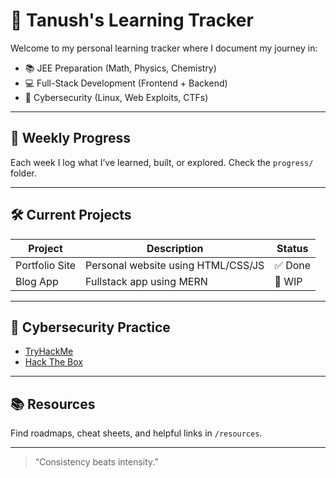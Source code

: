 # 🚀 Tanush's Learning Tracker

Welcome to my personal learning tracker where I document my journey in:

- 📚 JEE Preparation (Math, Physics, Chemistry)
- 💻 Full-Stack Development (Frontend + Backend)
- 🔐 Cybersecurity (Linux, Web Exploits, CTFs)

---

## 🧠 Weekly Progress

Each week I log what I’ve learned, built, or explored. Check the `progress/` folder.

---

## 🛠️ Current Projects

| Project        | Description                  | Status   |
|----------------|------------------------------|----------|
| Portfolio Site | Personal website using HTML/CSS/JS | ✅ Done |
| Blog App       | Fullstack app using MERN     | 🚧 WIP   |

---

## 🔐 Cybersecurity Practice

- [TryHackMe](https://tryhackme.com)
- [Hack The Box](https://app.hackthebox.com)

---

## 📚 Resources

Find roadmaps, cheat sheets, and helpful links in `/resources`.

---

> “Consistency beats intensity.”

